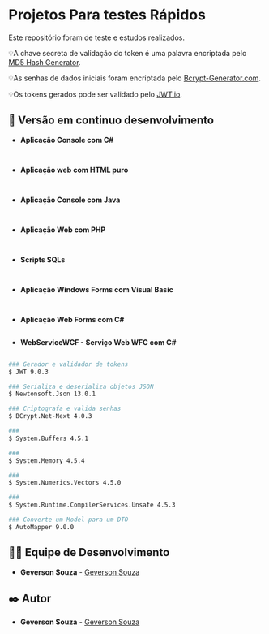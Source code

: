 # Projetos Para testes Rápidos
Este repositório foram de teste e estudos realizados.


💡A chave secreta de validação do token é uma palavra encriptada pelo [MD5 Hash Generator](https://www.md5hashgenerator.com/).

💡As senhas de dados iniciais foram encriptada pelo [Bcrypt-Generator.com](https://bcrypt-generator.com/).

💡Os tokens gerados pode ser validado pelo [JWT.io](https://jwt.io/).

## 📌 Versão em continuo desenvolvimento

* **Aplicação Console com C#**

```bash



```

* **Aplicação web com HTML puro**

```bash



```

* **Aplicação Console com Java**

```bash



```

* **Aplicação Web com PHP**

```bash



```

* **Scripts SQLs**

```bash



```

* **Aplicação Windows Forms com Visual Basic**

```bash



```


* **Aplicação Web Forms com C#**

```bash


```

* **WebServiceWCF - Serviço Web WFC com C#**

```bash

### Gerador e validador de tokens
$ JWT 9.0.3

### Serializa e deserializa objetos JSON
$ Newtonsoft.Json 13.0.1

### Criptografa e valida senhas
$ BCrypt.Net-Next 4.0.3

### 
$ System.Buffers 4.5.1

### 
$ System.Memory 4.5.4

###
$ System.Numerics.Vectors 4.5.0

### 
$ System.Runtime.CompilerServices.Unsafe 4.5.3

### Converte um Model para um DTO
$ AutoMapper 9.0.0

```

## 👨‍💻 Equipe de Desenvolvimento

* **Geverson Souza** - [Geverson Souza](https://www.linkedin.com/in/srgeverson/)

## ✒️ Autor

* **Geverson Souza** - [Geverson Souza](https://www.linkedin.com/in/srgeverson/)